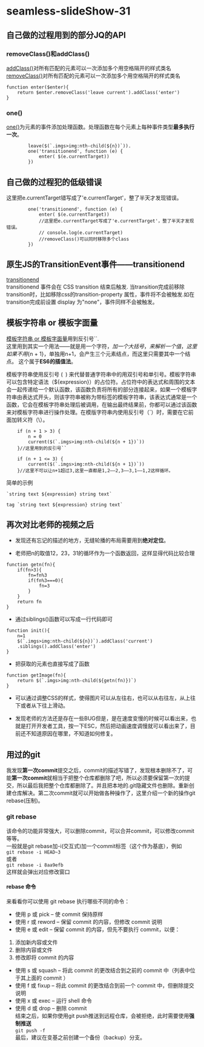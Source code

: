 # seamless-slideShow-31

## 自己做的过程用到的部分JQ的API

### removeClass()和addClass()
[addClass()](https://www.jquery123.com/addClass/)对所有匹配的元素可以一次添加多个用空格隔开的样式类名  
[removeClass()](https://www.jquery123.com/removeClass/)对所有匹配的元素可以一次添加多个用空格隔开的样式类名  

```
function enter($enter){
    return $enter.removeClass('leave current').addClass('enter')
}
```

### one()
[one()](https://www.jquery123.com/one/)为元素的事件添加处理函数。处理函数在每个元素上每种事件类型**最多执行一次**。  

```
        leave($(`.imgs>img:nth-child(${n})`)).
        one('transitionend', function (e) {
            enter( $(e.currentTarget))
        })
```

## 自己做的过程犯的低级错误
这里把e.currentTarget错写成了'e.currentTarget'，整了半天才发现错误。  
```
        one('transitionend', function (e) {
            enter( $(e.currentTarget))
            //这里把e.currentTarget写成了'e.currentTarget'，整了半天才发现错误。
            // console.log(e.currentTarget)
            //removeClass()可以同时移除多个class
        })
```

## 原生JS的Transition​Event事件——transitionend
[transitionend](https://developer.mozilla.org/zh-CN/docs/Web/Events/transitionend)  
transitionend 事件会在 CSS transition 结束后触发. 当transition完成前移除transition时，比如移除css的transition-property 属性，事件将不会被触发.如在transition完成前设置  display 为"none"，事件同样不会被触发。

## 模板字符串 or 模板字面量
[模板字符串 or 模板字面量](https://developer.mozilla.org/zh-CN/docs/Web/JavaScript/Reference/template_strings)用到反引号``.   
这里用到其实一个用法——就是用一个字符$，加一个大括号{}，来解析一个值，这里如果不用${n + 1}，单独用n+1，会产生三个元素结点，而这里只需要其中一个结点。 
这个属于**ES6的插值法**。  

模板字符串使用反引号 (` `) 来代替普通字符串中的用双引号和单引号。模板字符串可以包含特定语法（${expression}）的占位符。占位符中的表达式和周围的文本会一起传递给一个默认函数，该函数负责将所有的部分连接起来，如果一个模板字符串由表达式开头，则该字符串被称为带标签的模板字符串，该表达式通常是一个函数，它会在模板字符串处理后被调用，在输出最终结果前，你都可以通过该函数来对模板字符串进行操作处理。在模版字符串内使用反引号（`）时，需要在它前面加转义符（\）。  

```
    if (n + 1 > 3) {
        n = 0
        current($(`.imgs>img:nth-child(${n + 1})`))
    }//这里用到的反引号``

    if (n + 1 <= 3) {
        current($(`.imgs>img:nth-child(${n + 1})`))
    }//这里不可以让n+1超过3,这里一直都是1,2——2,3——3,1——1,2这样循环。
```
简单的示例  
```
`string text ${expression} string text`

tag `string text ${expression} string text`
```

## 再次对比老师的视频之后

* 发现还有忘记的描述的地方，无缝轮播的布局需要用到**绝对定位**。

* 老师把n的取值12，23，31的循环作为一个函数返回，这样显得代码比较合理
```
function getn(fn){
    if(fn>3){
        fn=fn%3
        if(fn%3===0){
            fn=3
        }
    }
    return fn
}
```
* 通过siblings()函数可以写成一行代码即可
```
function init(){
    n=1
    $(`.imgs>img:nth-child(${n})`).addClass('current')
    .siblings().addClass('enter')
}
```
* 把获取的元素也直接写成了函数
```
function getImage(fn){
    return $(`.imgs>img:nth-child(${getn(fn)})`)
}
```

* 可以通过调整CSS的样式，使得图片可以从左往右，也可以从右往左，从上往下或者从下往上滑动。  

* 发现老师的方法还是存在一些BUG但是，是在速度变慢的时候可以看出来，也就是打开开发者工具，按一下ESC，然后把动画速度调慢就可以看出来了，目前还不知道原因在哪里，不知道如何修复。


## 用过的git
我发现**第一次commit**提交之后，commit的描述写错了，发现根本删除不了，可能**第一次commit**就相当于把整个仓库都删除了吧，所以必须要保留第一次的提交，所以最后我把整个仓库都删除了。并且把本地的.git隐藏文件也删除。重新创建仓库解决。第二次commit就可以开始做各种操作了，这里介绍一个新的操作git rebase(压制)。  

### git rebase
该命令的功能非常强大，可以删除commit，可以合并commit，可以修改commit等等。  
一般就是git rebase加-i(交互式)加一个commit标签（这个作为基底），例如  
`git rebase -i HEAD~3`  
或者  
`git rebase -i 8aa9efb`  
这样就会弹出对应修改窗口

#### rebase 命令
来看看你可以使用 git rebase 执行哪些不同的命令：  
  
* 使用 p 或 pick – 使 commit 保持原样
* 使用 r 或 reword – 保留 commit 的内容，但修改 commit 说明
* 使用 e 或 edit – 保留 commit 的内容，但先不要执行 commit，以便：
1. 添加新内容或文件
2. 删除内容或文件
3. 修改即将 commit 的内容
* 使用 s 或 squash – 将此 commit 的更改结合到之前的 commit 中（列表中位于其上面的 commit ）
* 使用 f 或 fixup – 将此 commit 的更改结合到前一个 commit 中，但删除提交说明
* 使用 x 或 exec – 运行 shell 命令
* 使用 d 或 drop – 删除 commit  
结束之后，如果你使用git push推送到远程仓库，会被拒绝，此时需要使用**强制推送**  
`git push -f`  
最后，建议在变基之前创建一个备份（backup）分支。
